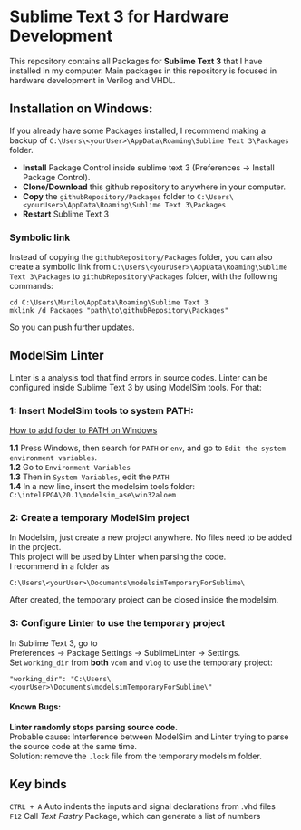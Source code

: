# Sublime Text 3 for Hardware Development

This repository contains all Packages for **Sublime Text 3**  that I have installed in my computer. Main packages in this repository is focused in hardware development in Verilog and VHDL.

## Installation on Windows:

If you already have some Packages installed, I recommend making a backup of `C:\Users\<yourUser>\AppData\Roaming\Sublime Text 3\Packages` folder.

- **Install** Package Control inside sublime text 3 (Preferences -> Install Package Control).  
- **Clone/Download** this github repository to anywhere in your computer.  
- **Copy** the `githubRepository/Packages` folder to `C:\Users\<yourUser>\AppData\Roaming\Sublime Text 3\Packages`  
- **Restart** Sublime Text 3

### Symbolic link

Instead of copying the `githubRepository/Packages` folder, you can also create a symbolic link from `C:\Users\<yourUser>\AppData\Roaming\Sublime Text 3\Packages` to `githubRepository\Packages` folder, with the following commands:

    cd C:\Users\Murilo\AppData\Roaming\Sublime Text 3
    mklink /d Packages "path\to\githubRepository\Packages"

So you can push further updates.

## ModelSim Linter

Linter is a analysis tool that find errors in source codes. Linter can be configured inside Sublime Text 3 by using ModelSim tools. For that:

### 1: Insert ModelSim tools to system PATH:

[How to add folder to PATH on Windows](https://www.architectryan.com/2018/03/17/add-to-the-path-on-windows-10/)

**1.1** Press Windows, then search for `PATH` or `env`, and go to `Edit the system environment variables`.  
**1.2** Go to `Environment Variables`  
**1.3** Then in `System Variables`, edit the `PATH`  
**1.4** In a new line, insert the modelsim tools folder: `C:\intelFPGA\20.1\modelsim_ase\win32aloem`  

### 2: Create a temporary ModelSim project

In Modelsim, just create a new project anywhere. No files need to be added in the project.  
This project will be used by Linter when parsing the code.  
I recommend in a folder as 

    C:\Users\<yourUser>\Documents\modelsimTemporaryForSublime\

After created, the temporary project can be closed inside the modelsim.

### 3: Configure Linter to use the temporary project

In Sublime Text 3, go to  
Preferences -> Package Settings -> SublimeLinter -> Settings.  
Set `working_dir` from **both** `vcom` and `vlog` to use the temporary project:  

    "working_dir": "C:\Users\<yourUser>\Documents\modelsimTemporaryForSublime\"

#### Known Bugs:

**Linter randomly stops parsing source code.**  
Probable cause: Interference between ModelSim and Linter trying to parse the source code at the same time.  
Solution: remove the `.lock` file from the temporary modelsim folder.

## Key binds

`CTRL + A` Auto indents the inputs and signal declarations from .vhd files  
`F12` Call *Text Pastry* Package, which can generate a list of numbers

